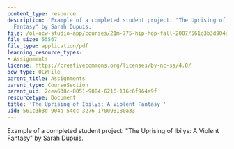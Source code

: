 ```yaml
---
content_type: resource
description: 'Example of a completed student project: "The Uprising of Ibilys: A Violent
  Fantasy" by Sarah Dupuis.'
file: /ol-ocw-studio-app/courses/21m-775-hip-hop-fall-2007/561c3b3d904a54cc3276170098180a33_dupuisfinal.pdf
file_size: 55567
file_type: application/pdf
learning_resource_types:
- Assignments
license: https://creativecommons.org/licenses/by-nc-sa/4.0/
ocw_type: OCWFile
parent_title: Assignments
parent_type: CourseSection
parent_uid: 2cea638c-8051-9884-6216-116c6f964a9f
resourcetype: Document
title: 'The Uprising of Ibilys: A Violent Fantasy '
uid: 561c3b3d-904a-54cc-3276-170098180a33
---
```

Example of a completed student project: "The Uprising of Ibilys: A Violent Fantasy" by Sarah Dupuis.